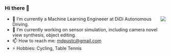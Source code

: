 ### Hi there 👋
<img align="right" src="https://github-readme-stats.vercel.app/api?username=DeppMeng&show_icons=true&theme=vue&hide_title=true" />


- 🌱 I’m currently a Machine Learning Engineeer at DiDi Autonomous Driving.
- 🔭 I’m currently working on sensor simulation, including camera novel view synthesis, object editing.
- 📫 How to reach me: mdpustc@gmail.com
- ⚡ Hobbies: Cycling, Table Tennis

<!--
**DeppMeng/DeppMeng** is a ✨ _special_ ✨ repository because its `README.md` (this file) appears on your GitHub profile.

Here are some ideas to get you started:

- 🔭 I’m currently working on ...
- 🌱 I’m currently learning ...
- 👯 I’m looking to collaborate on ...
- 🤔 I’m looking for help with ...
- 💬 Ask me about ...
- 📫 How to reach me: ...
- 😄 Pronouns: ...
- ⚡ Fun fact: ...
-->
